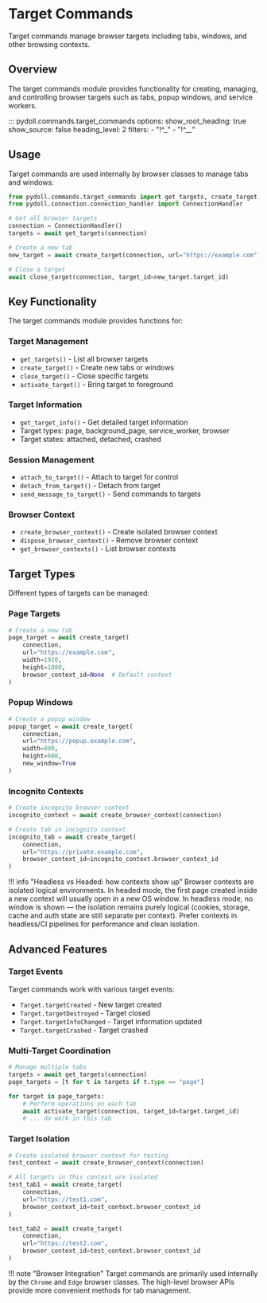 # Target Commands

Target commands manage browser targets including tabs, windows, and other browsing contexts.

## Overview

The target commands module provides functionality for creating, managing, and controlling browser targets such as tabs, popup windows, and service workers.

::: pydoll.commands.target_commands
    options:
      show_root_heading: true
      show_source: false
      heading_level: 2
      filters:
        - "!^_"
        - "!^__"

## Usage

Target commands are used internally by browser classes to manage tabs and windows:

```python
from pydoll.commands.target_commands import get_targets, create_target, close_target
from pydoll.connection.connection_handler import ConnectionHandler

# Get all browser targets
connection = ConnectionHandler()
targets = await get_targets(connection)

# Create a new tab
new_target = await create_target(connection, url="https://example.com")

# Close a target
await close_target(connection, target_id=new_target.target_id)
```

## Key Functionality

The target commands module provides functions for:

### Target Management
- `get_targets()` - List all browser targets
- `create_target()` - Create new tabs or windows
- `close_target()` - Close specific targets
- `activate_target()` - Bring target to foreground

### Target Information
- `get_target_info()` - Get detailed target information
- Target types: page, background_page, service_worker, browser
- Target states: attached, detached, crashed

### Session Management
- `attach_to_target()` - Attach to target for control
- `detach_from_target()` - Detach from target
- `send_message_to_target()` - Send commands to targets

### Browser Context
- `create_browser_context()` - Create isolated browser context
- `dispose_browser_context()` - Remove browser context
- `get_browser_contexts()` - List browser contexts

## Target Types

Different types of targets can be managed:

### Page Targets
```python
# Create a new tab
page_target = await create_target(
    connection,
    url="https://example.com",
    width=1920,
    height=1080,
    browser_context_id=None  # Default context
)
```

### Popup Windows
```python
# Create a popup window
popup_target = await create_target(
    connection,
    url="https://popup.example.com",
    width=800,
    height=600,
    new_window=True
)
```

### Incognito Contexts
```python
# Create incognito browser context
incognito_context = await create_browser_context(connection)

# Create tab in incognito context
incognito_tab = await create_target(
    connection,
    url="https://private.example.com",
    browser_context_id=incognito_context.browser_context_id
)
```

!!! info "Headless vs Headed: how contexts show up"
    Browser contexts are isolated logical environments. In headed mode, the first page created inside a new context will usually open in a new OS window. In headless mode, no window is shown — the isolation remains purely logical (cookies, storage, cache and auth state are still separate per context). Prefer contexts in headless/CI pipelines for performance and clean isolation.

## Advanced Features

### Target Events
Target commands work with various target events:
- `Target.targetCreated` - New target created
- `Target.targetDestroyed` - Target closed
- `Target.targetInfoChanged` - Target information updated
- `Target.targetCrashed` - Target crashed

### Multi-Target Coordination
```python
# Manage multiple tabs
targets = await get_targets(connection)
page_targets = [t for t in targets if t.type == "page"]

for target in page_targets:
    # Perform operations on each tab
    await activate_target(connection, target_id=target.target_id)
    # ... do work in this tab
```

### Target Isolation
```python
# Create isolated browser context for testing
test_context = await create_browser_context(connection)

# All targets in this context are isolated
test_tab1 = await create_target(
    connection, 
    url="https://test1.com",
    browser_context_id=test_context.browser_context_id
)

test_tab2 = await create_target(
    connection,
    url="https://test2.com", 
    browser_context_id=test_context.browser_context_id
)
```

!!! note "Browser Integration"
    Target commands are primarily used internally by the `Chrome` and `Edge` browser classes. The high-level browser APIs provide more convenient methods for tab management. 